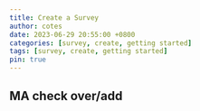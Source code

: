 ```yaml
---
title: Create a Survey
author: cotes
date: 2023-06-29 20:55:00 +0800
categories: [survey, create, getting started]
tags: [survey, create, getting started]
pin: true
---
```


## MA check over/add


